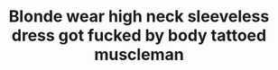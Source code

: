 ---
layout: post
title: Blonde wear high neck sleeveless dress got fucked by body tattoed muscleman
duration: '06:39'
view: 265
rate: 2
video: 'https://flashservice.xvideos.com/embedframe/24984345'
category:
 - blonde
 - blowjob
 - busty
 - cab
 - curvy
 - gorgeous
 - rough
 - stunning
tags: 
 - big-tits
 - sucked
 - fucked
priority: 0.9
changefreq: daily
---